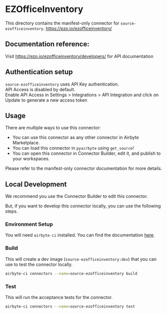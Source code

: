 # EZOfficeInventory
This directory contains the manifest-only connector for `source-ezofficeinventory`.
https://ezo.io/ezofficeinventory/

## Documentation reference:
Visit https://ezo.io/ezofficeinventory/developers/ for API documentation

## Authentication setup
`source-ezofficeinventory` uses API Key authentication. <br />
API Access is disabled by default. <br /> 
Enable API Access in Settings > Integrations > API Integration and click on Update to generate a new access token

## Usage
There are multiple ways to use this connector:
- You can use this connector as any other connector in Airbyte Marketplace.
- You can load this connector in `pyairbyte` using `get_source`!
- You can open this connector in Connector Builder, edit it, and publish to your workspaces.

Please refer to the manifest-only connector documentation for more details.

## Local Development
We recommend you use the Connector Builder to edit this connector.

But, if you want to develop this connector locally, you can use the following steps.

### Environment Setup
You will need `airbyte-ci` installed. You can find the documentation [here](https://github.com/airbytehq/airbyte/blob/master/airbyte-ci/connectors/pipelines/README.md).

### Build
This will create a dev image (`source-ezofficeinventory:dev`) that you can use to test the connector locally.
```bash
airbyte-ci connectors --name=source-ezofficeinventory build
```

### Test
This will run the acceptance tests for the connector.
```bash
airbyte-ci connectors --name=source-ezofficeinventory test
```

